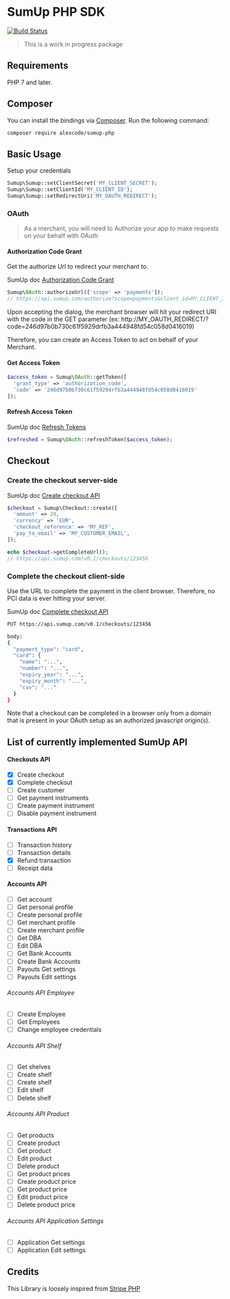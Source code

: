 # SumUp PHP SDK
[![Build Status](https://travis-ci.org/alexcode/sumup-php.svg?branch=master)](https://travis-ci.org/alexcode/sumup-php)

> This is a work in progress package

## Requirements

PHP 7 and later.

## Composer

You can install the bindings via [Composer](http://getcomposer.org/). Run the following command:

```bash
composer require alexcode/sumup-php
```

## Basic Usage

Setup your credentials
```php
Sumup\Sumup::setClientSecret('MY_CLIENT_SECRET');
Sumup\Sumup::setClientId('MY_CLIENT_ID');
Sumup\Sumup::setRedirectUri('MY_OAUTH_REDIRECT');
```
### OAuth
> As a merchant, you will need to Authorize your app to make requests on your behalf with OAuth

#### Authorization Code Grant
Get the authorize Url to redirect your merchant to.

SumUp doc [Authorization Code Grant](http://docs.sumup.com/oauth/#header-authorization-code-grant)

```php
Sumup\OAuth::authorizeUrl(['scope' => 'payments']);
// https://api.sumup.com/authorize?scope=payments&client_id=MY_CLIENT_ID&redirect_uri=MY_OAUTH_REDIRECT&response_type=code
```
Upon accepting the dialog, the merchant browser will hit your redirect URI with
the code in the GET parameter (ex: http://MY_OAUTH_REDIRECT/?code=246d97b0b730c61f5929drfb3a444948fd54c058d0416019)

Therefore, you can create an Access Token to act on behalf of your Merchant.

#### Get Access Token
```php
$access_token = Sumup\OAuth::getToken([
  'grant_type' => 'authorization_code',
  'code' => '246d97b0b730c61f5929drfb3a444948fd54c058d0416019'
]);
```

#### Refresh Access Token

SumUp doc [Refresh Tokens](http://docs.sumup.com/oauth/#header-refresh-tokens)

```php
$refreshed = Sumup\OAuth::refreshToken($access_token);
```

## Checkout

### Create the checkout server-side

SumUp doc [Create checkout API](http://docs.sumup.com/rest-api/checkouts-api/#checkouts-create-checkout-post)
```php
$checkout = Sumup\Checkout::create([
  'amount' => 20,
  'currency' => 'EUR',
  'checkout_reference' => 'MY_REF',
  'pay_to_email' => 'MY_CUSTOMER_EMAIL',
]);

echo $checkout->getCompleteUrl();
// https://api.sumup.com/v0.1/checkouts/123456
```

### Complete the checkout client-side
Use the URL to complete the payment in the client browser. Therefore, no PCI data is ever hitting your server.

SumUp doc [Complete checkout API](http://docs.sumup.com/rest-api/checkouts-api/#checkouts-complete-checkout)

```bash
PUT https://api.sumup.com/v0.1/checkouts/123456

body:
{
  "payment_type": "card",
  "card": {
    "name": "...",
    "number": "...",
    "expiry_year": "...",
    "expiry_month": "...",
    "cvv": "..."
  }
}
```
Note that a checkout can be completed in a browser only from a domain that is present in your OAuth setup as an authorized javascript origin(s).

## List of currently implemented SumUp API

#### Checkouts API
-   [x] Create checkout
-   [x] Complete checkout
-   [ ] Create customer
-   [ ] Get payment instruments
-   [ ] Create payment instrument
-   [ ] Disable payment instrument

#### Transactions API
-   [ ] Transaction history
-   [ ] Transaction details
-   [x] Refund transaction
-   [ ] Receipt data

#### Accounts API
-   [ ] Get account
-   [ ] Get personal profile
-   [ ] Create personal profile
-   [ ] Get merchant profile
-   [ ] Create merchant profile
-   [ ] Get DBA
-   [ ] Edit DBA
-   [ ] Get Bank Accounts
-   [ ] Create Bank Accounts
-   [ ] Payouts Get settings
-   [ ] Payouts Edit settings
###### Accounts API Employee
-   [ ] Create Employee
-   [ ] Get Employees
-   [ ] Change employee credentials
###### Accounts API Shelf
-   [ ] Get shelves
-   [ ] Create shelf
-   [ ] Create shelf
-   [ ] Edit shelf
-   [ ] Delete shelf
###### Accounts API Product
-   [ ] Get products
-   [ ] Create product
-   [ ] Get product
-   [ ] Edit product
-   [ ] Delete product
-   [ ] Get product prices
-   [ ] Create product price
-   [ ] Get product price
-   [ ] Edit product price
-   [ ] Delete product price
###### Accounts API Application Settings
-   [ ] Application Get settings
-   [ ] Application Edit settings

## Credits
This Library is loosely inspired from [Stripe PHP](https://github.com/stripe/stripe-php)
